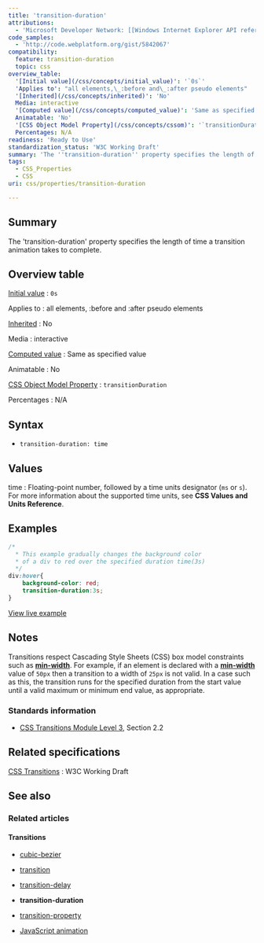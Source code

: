 ```yaml
---
title: 'transition-duration'
attributions:
  - 'Microsoft Developer Network: [[Windows Internet Explorer API reference](http://msdn.microsoft.com/en-us/library/ie/hh828809%28v=vs.85%29.aspx) Article]'
code_samples:
  - 'http://code.webplatform.org/gist/5842067'
compatibility:
  feature: transition-duration
  topic: css
overview_table:
  '[Initial value](/css/concepts/initial_value)': '`0s`'
  'Applies to': "all elements,\_:before and\_:after pseudo elements"
  '[Inherited](/css/concepts/inherited)': 'No'
  Media: interactive
  '[Computed value](/css/concepts/computed_value)': 'Same as specified value'
  Animatable: 'No'
  '[CSS Object Model Property](/css/concepts/cssom)': '`transitionDuration`'
  Percentages: N/A
readiness: 'Ready to Use'
standardization_status: 'W3C Working Draft'
summary: 'The ''transition-duration'' property specifies the length of time a transition animation takes to complete.'
tags:
  - CSS_Properties
  - CSS
uri: css/properties/transition-duration

---
```

## Summary

The 'transition-duration' property specifies the length of time a transition animation takes to complete.

## Overview table

[Initial value](/css/concepts/initial_value)
:   `0s`

Applies to
:   all elements, :before and :after pseudo elements

[Inherited](/css/concepts/inherited)
:   No

Media
:   interactive

[Computed value](/css/concepts/computed_value)
:   Same as specified value

Animatable
:   No

[CSS Object Model Property](/css/concepts/cssom)
:   `transitionDuration`

Percentages
:   N/A

## Syntax

-   `transition-duration: time`

## Values

time
:   Floating-point number, followed by a time units designator (`ms` or `s`). For more information about the supported time units, see **CSS Values and Units Reference**.

## Examples

``` css
/*
  * This example gradually changes the background color
  * of a div to red over the specified duration time(3s)
  */
div:hover{
    background-color: red;
    transition-duration:3s;
}
```

[View live example](http://code.webplatform.org/gist/5842067)

## Notes

Transitions respect Cascading Style Sheets (CSS) box model constraints such as [**min-width**](/css/properties/min-width). For example, if an element is declared with a [**min-width**](/css/properties/min-width) value of `50px` then a transition to a width of `25px` is not valid. In a case such as this, the transition runs for the specified duration from the start value until a valid maximum or minimum end value, as appropriate.

### Standards information

-   [CSS Transitions Module Level 3](http://www.w3.org/TR/css3-transitions/#transition-duration-property), Section 2.2

## Related specifications

[CSS Transitions](http://www.w3.org/TR/2009/WD-css3-transitions-20091201/)
:   W3C Working Draft

## See also

### Related articles

#### Transitions

-   [cubic-bezier](/css/functions/cubic-bezier)

-   [transition](/css/properties/transition)

-   [transition-delay](/css/properties/transition-delay)

-   **transition-duration**

-   [transition-property](/css/properties/transition-property)

-   [JavaScript animation](/tutorials/animation_in_javascript_2)
